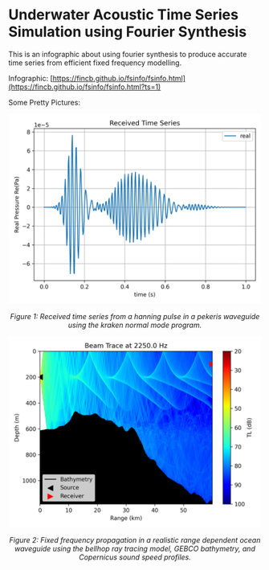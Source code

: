# Underwater Acoustic Time Series Simulation using Fourier Synthesis

This is an infographic about using fourier synthesis to produce accurate time series from efficient fixed frequency modelling.

Infographic: [https://fincb.github.io/fsinfo/fsinfo.html](https://fincb.github.io/fsinfo/fsinfo.html?ts=1)

Some Pretty Pictures:

<p align="center">
  <img src="assets/received_krak_hann50_pek.png" alt="Received time series" width="600"/>
</p>
<p align="center"><i>Figure 1: Received time series from a hanning pulse in a pekeris waveguide using the kraken normal mode program.</i></p>

<p align="center">
  <img src="assets/lfm_prop_ow.png" alt="Fixed frequency propagation" width="600"/>
</p>
<p align="center"><i>Figure 2: Fixed frequency propagation in a realistic range dependent ocean waveguide using the bellhop ray tracing model, GEBCO bathymetry, and Copernicus sound speed profiles.</i></p>

